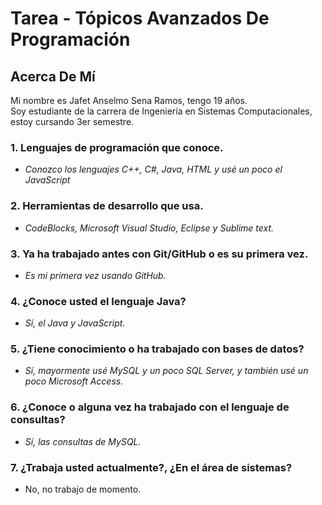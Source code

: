 # **Tarea -** Tópicos Avanzados De Programación

## Acerca De Mí


Mi nombre es Jafet Anselmo Sena Ramos, tengo 19 años.  
Soy estudiante de la carrera de Ingeniería en Sistemas Computacionales, estoy cursando 3er semestre.

### 1. Lenguajes de programación que conoce.
- *Conozco los lenguajes C++, C#, Java, HTML y usé un poco el JavaScript*
### 2. Herramientas de desarrollo que usa.
- *CodeBlocks, Microsoft Visual Studio, Eclipse y Sublime text.*
### 3. Ya ha trabajado antes con Git/GitHub o es su primera vez.
- *Es mi primera vez usando GitHub.*
### 4. ¿Conoce usted el lenguaje Java?
- *Sí, el Java y JavaScript.*
### 5. ¿Tiene conocimiento o ha trabajado con bases de datos?
- *Sí, mayormente usé MySQL y un poco SQL Server, y también usé un poco Microsoft Access.*
### 6. ¿Conoce o alguna vez ha trabajado con el lenguaje de consultas?
- *Sí, las consultas de MySQL.*
### 7. ¿Trabaja usted actualmente?, ¿En el área de sistemas?
- No, no trabajo de momento.